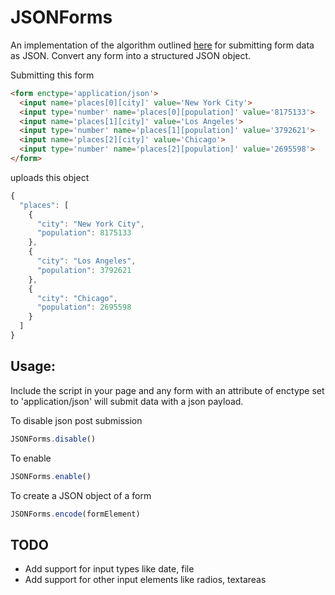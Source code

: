 # JSONForms

An implementation of the algorithm outlined [here](http://www.w3.org/TR/html-json-forms/)
for submitting form data as JSON. Convert any form into a structured JSON object.

Submitting this form
```html
<form enctype='application/json'>
  <input name='places[0][city]' value='New York City'>
  <input type='number' name='places[0][population]' value='8175133'>
  <input name='places[1][city]' value='Los Angeles'>
  <input type='number' name='places[1][population]' value='3792621'>
  <input name='places[2][city]' value='Chicago'>
  <input type='number' name='places[2][population]' value='2695598'>
</form>
```
uploads this object
```javascript
{
  "places": [
    {
      "city": "New York City",
      "population": 8175133
    },
    {
      "city": "Los Angeles",
      "population": 3792621
    },
    {
      "city": "Chicago",
      "population": 2695598
    }
  ]
}
```

## Usage:

Include the script in your page and any form with an attribute of
enctype set to 'application/json' will submit data with a json payload.

To disable json post submission
```javascript
JSONForms.disable()
```

To enable
```javascript
JSONForms.enable()
```

To create a JSON object of a form
```javascript
JSONForms.encode(formElement)
```

## TODO

* Add support for input types like date, file
* Add support for other input elements like radios, textareas
